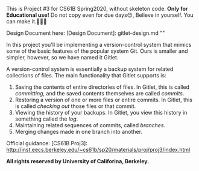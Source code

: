 This is Project #3 for CS61B Spring2020, without skeleton code. **Only for Educational use!**  Do not copy even for due days😊, Believe in yourself. You can make it.🦾🦾🦾

Design Document here:
[Design Document]: gitlet-design.md	""

In this project you'll be implementing a version-control system that mimics some of the basic features of the popular system Git. Ours is smaller and simpler, however, so we have named it Gitlet.

A version-control system is essentially a backup system for related collections of files. The main functionality that Gitlet supports is:

1. Saving the contents of entire directories of files. In Gitlet, this is called *committing*, and the saved contents themselves are called *commits*.
2. Restoring a version of one or more files or entire commits. In Gitlet, this is called *checking out* those files or that commit.
3. Viewing the history of your backups. In Gitlet, you view this history in something called the *log*.
4. Maintaining related sequences of commits, called *branches*.
5. Merging changes made in one branch into another.

Official guidance:
[CS61B Proj3]: http://inst.eecs.berkeley.edu/~cs61b/sp20/materials/proj/proj3/index.html

**All rights reserved by University of Califorina, Berkeley.**

